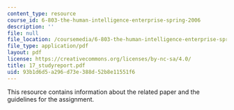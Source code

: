 ```yaml
---
content_type: resource
course_id: 6-803-the-human-intelligence-enterprise-spring-2006
description: ''
file: null
file_location: /coursemedia/6-803-the-human-intelligence-enterprise-spring-2006/93b1d6d5a296d73e388d52b8e11551f6_17_studyreport.pdf
file_type: application/pdf
layout: pdf
license: https://creativecommons.org/licenses/by-nc-sa/4.0/
title: 17_studyreport.pdf
uid: 93b1d6d5-a296-d73e-388d-52b8e11551f6
---
```

This resource contains information about the related paper and the guidelines for the assignment.